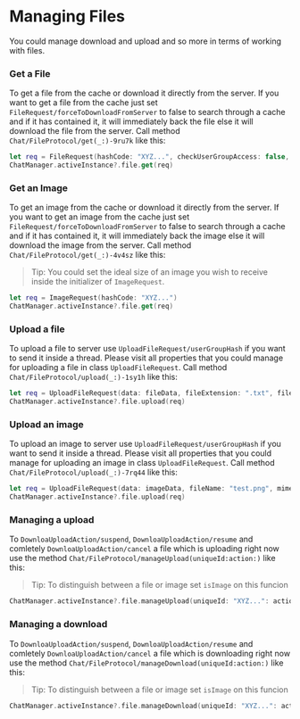 # Managing Files
You could manage download and upload and so more in terms of working with files.


### Get a File
To get a file from the cache or download it directly from the server. If you want to get a file from the cache just set ``FileRequest/forceToDownloadFromServer`` to false to search through a cache and if it has contained it, it will immediately back the file else it will download the file from the server. Call method ``Chat/FileProtocol/get(_:)-9ru7k`` like this:
```swift
let req = FileRequest(hashCode: "XYZ...", checkUserGroupAccess: false, forceToDownloadFromServer: true)
ChatManager.activeInstance?.file.get(req)
```

### Get an Image
To get an image from the cache or download it directly from the server. If you want to get an image from the cache just set ``FileRequest/forceToDownloadFromServer`` to false to search through a cache and if it has contained it, it will immediately back the image else it will download the image from the server. Call method ``Chat/FileProtocol/get(_:)-4v4sz`` like this:

>Tip: You could set the ideal size of an image you wish to receive inside the initializer of ``ImageRequest``.

```swift
let req = ImageRequest(hashCode: "XYZ...")
ChatManager.activeInstance?.file.get(req)
```

### Upload a file
To upload a file to server use ``UploadFileRequest/userGroupHash`` if you want to send it inside a thread. Please visit all properties that you could manage for uploading a file in class ``UploadFileRequest``. Call method ``Chat/FileProtocol/upload(_:)-1sy1h`` like this:

```swift
let req = UploadFileRequest(data: fileData, fileExtension: ".txt", fileName: "Test", mimeType: "text/plain" , userGroupHash: "XYZ....")
ChatManager.activeInstance?.file.upload(req)
```

### Upload an image
To upload an image to server use ``UploadFileRequest/userGroupHash`` if you want to send it inside a thread. Please visit all properties that you could manage for uploading an image in class ``UploadFileRequest``. Call method ``Chat/FileProtocol/upload(_:)-7rq44`` like this:

```swift
let req = UploadFileRequest(data: imageData, fileName: "test.png", mimeType: "image/png" , userGroupHash: "XYZ....")
ChatManager.activeInstance?.file.upload(req)
```

### Managing a upload
To ``DownloaUploadAction/suspend``, ``DownloaUploadAction/resume`` and comletely ``DownloaUploadAction/cancel`` a file which is uploading right now use the method ``Chat/FileProtocol/manageUpload(uniqueId:action:)`` like this:
>Tip: To distinguish between a file or image set `isImage` on this funcion
```swift
ChatManager.activeInstance?.file.manageUpload(uniqueId: "XYZ...": action: .resume, isImage: false)
```

### Managing a download
To ``DownloaUploadAction/suspend``, ``DownloaUploadAction/resume`` and comletely ``DownloaUploadAction/cancel`` a file which is downloading right now use the method ``Chat/FileProtocol/manageDownload(uniqueId:action:)`` like this:
>Tip: To distinguish between a file or image set `isImage` on this funcion
```swift
ChatManager.activeInstance?.file.manageDownload(uniqueId: "XYZ...": action: .resume, isImage: false)
```
